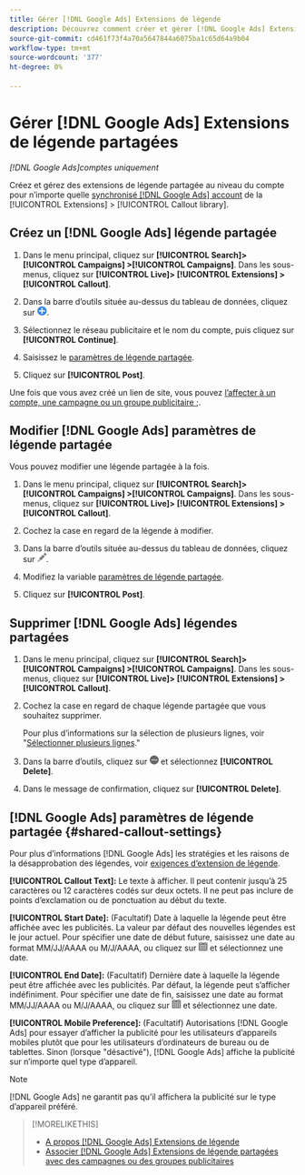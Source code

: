 ```yaml
---
title: Gérer [!DNL Google Ads] Extensions de légende
description: Découvrez comment créer et gérer [!DNL Google Ads] Extensions de légende.
source-git-commit: cd461f73f4a70a5647844a6075ba1c65d64a9b04
workflow-type: tm+mt
source-wordcount: '377'
ht-degree: 0%

---
```


# Gérer [!DNL Google Ads] Extensions de légende partagées

*[!DNL Google Ads]comptes uniquement*

Créez et gérez des extensions de légende partagée au niveau du compte pour n’importe quelle [synchronisé [!DNL Google Ads] account](/help/search-social-commerce/campaign-management/accounts/ad-network-account-about.md) de la [!UICONTROL Extensions] > [!UICONTROL Callout library].

## Créez un [!DNL Google Ads] légende partagée

1. Dans le menu principal, cliquez sur **[!UICONTROL Search]> [!UICONTROL Campaigns] >[!UICONTROL Campaigns]**. Dans les sous-menus, cliquez sur **[!UICONTROL Live]> [!UICONTROL Extensions] >[!UICONTROL Callout]**.

1. Dans la barre d’outils située au-dessus du tableau de données, cliquez sur ![Créer](/help/search-social-commerce/assets/add.png "Créer").

1. Sélectionnez le réseau publicitaire et le nom du compte, puis cliquez sur **[!UICONTROL Continue]**.

1. Saisissez le [paramètres de légende partagée](#shared-callout-settings).

1. Cliquez sur **[!UICONTROL Post]**.

Une fois que vous avez créé un lien de site, vous pouvez [l’affecter à un compte, une campagne ou un groupe publicitaire ;](callout-extension-associate.md).

## Modifier [!DNL Google Ads] paramètres de légende partagée

Vous pouvez modifier une légende partagée à la fois.

1. Dans le menu principal, cliquez sur **[!UICONTROL Search]> [!UICONTROL Campaigns] >[!UICONTROL Campaigns]**. Dans les sous-menus, cliquez sur **[!UICONTROL Live]> [!UICONTROL Extensions] >[!UICONTROL Callout]**.

1. Cochez la case en regard de la légende à modifier.

1. Dans la barre d’outils située au-dessus du tableau de données, cliquez sur ![Modifier](/help/search-social-commerce/assets/edit.png "Modifier").

1. Modifiez la variable [paramètres de légende partagée](#shared-callout-settings).

1. Cliquez sur **[!UICONTROL Post]**.

## Supprimer [!DNL Google Ads] légendes partagées

1. Dans le menu principal, cliquez sur **[!UICONTROL Search]> [!UICONTROL Campaigns] >[!UICONTROL Campaigns]**. Dans les sous-menus, cliquez sur **[!UICONTROL Live]> [!UICONTROL Extensions] >[!UICONTROL Callout]**.

1. Cochez la case en regard de chaque légende partagée que vous souhaitez supprimer.

   Pour plus d’informations sur la sélection de plusieurs lignes, voir &quot;[Sélectionner plusieurs lignes](/help/search-social-commerce/common-tasks/navigation-editing-selection/multiple-rows-select.md).&quot;

1. Dans la barre d’outils, cliquez sur ![Plus](/help/search-social-commerce/assets/more.png "Plus") et sélectionnez **[!UICONTROL Delete]**.

1. Dans le message de confirmation, cliquez sur **[!UICONTROL Delete]**.

## [!DNL Google Ads] paramètres de légende partagée {#shared-callout-settings}

Pour plus d’informations [!DNL Google Ads] les stratégies et les raisons de la désapprobation des légendes, voir [exigences d’extension de légende](https://support.google.com/adspolicy/answer/1054212).

**[!UICONTROL Callout Text]:** Le texte à afficher. Il peut contenir jusqu’à 25 caractères ou 12 caractères codés sur deux octets. Il ne peut pas inclure de points d’exclamation ou de ponctuation au début du texte.

**[!UICONTROL Start Date]:** (Facultatif) Date à laquelle la légende peut être affichée avec les publicités. La valeur par défaut des nouvelles légendes est le jour actuel. Pour spécifier une date de début future, saisissez une date au format MM/JJ/AAAA ou M/J/AAAA, ou cliquez sur ![Calendrier](/help/search-social-commerce/assets/calendar.png "Calendrier") et sélectionnez une date.

**[!UICONTROL End Date]:** (Facultatif) Dernière date à laquelle la légende peut être affichée avec les publicités. Par défaut, la légende peut s’afficher indéfiniment. Pour spécifier une date de fin, saisissez une date au format MM/JJ/AAAA ou M/J/AAAA, ou cliquez sur ![Calendrier](/help/search-social-commerce/assets/calendar.png "Calendrier") et sélectionnez une date.

**[!UICONTROL Mobile Preference]:** (Facultatif) Autorisations [!DNL Google Ads] pour essayer d’afficher la publicité pour les utilisateurs d’appareils mobiles plutôt que pour les utilisateurs d’ordinateurs de bureau ou de tablettes. Sinon (lorsque &quot;désactivé&quot;), [!DNL Google Ads] affiche la publicité sur n’importe quel type d’appareil.

>[!NOTE]
>
>[!DNL Google Ads] ne garantit pas qu’il affichera la publicité sur le type d’appareil préféré.

>[!MORELIKETHIS]
>
>* [A propos [!DNL Google Ads] Extensions de légende](callout-extension-about.md)
>* [Associer [!DNL Google Ads] Extensions de légende partagées avec des campagnes ou des groupes publicitaires](callout-extension-associate.md)

